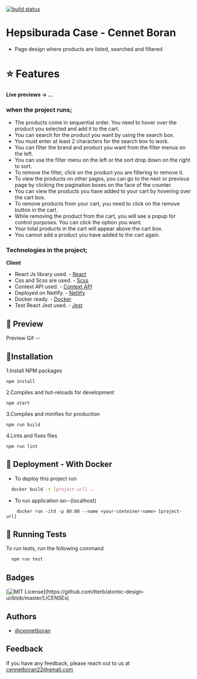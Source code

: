 [![build status](https://circleci.com/gh/patika-hepsiburada-react-bootcamp/hepsiburada-case-cennetboran.svg?style=svg)](https://circleci.com/gh/patika-hepsiburada-react-bootcamp/hepsiburada-case-cennetboran.svg?style=svg)

# Hepsiburada Case - Cennet Boran

- Page design where products are listed, searched and filtered

# ⭐ Features

#### Live previews -> ...

### when the project runs;

- The products come in sequential order.
  You need to hover over the product you selected and add it to the cart.
- You can search for the product you want by using the search box.
- You must enter at least 2 characters for the search box to work.
- You can filter the brand and product you want from the filter menus on the left.
- You can use the filter menu on the left or the sort drop down on the right to sort.
- To remove the filter, click on the product you are filtering to remove it.
- To view the products on other pages, you can go to the next or previous page
  by clicking the pagination boxes on the face of the counter.
- You can view the products you have added to your cart by hovering over the cart box.
- To remove products from your cart, you need to click on the remove button in the cart.
- While removing the product from the cart, you will see a popup for control purposes. You can click the option you want.
- Your total products in the cart will appear above the cart box.
- You cannot add a product you have added to the cart again.

### Technologies in the project;

**Client**

- React Js library used. - [React](https://tr.reactjs.org/)
- Css and Scss are used. - [Scss](https://sass-lang.com/documentation)
- Context API used. - [Context API](https://tr.reactjs.org/docs/context.html)
- Deployed on Netlify. - [Netlify](https://www.netlify.com/)
- Docker ready. - [Docker](https://docs.docker.com/engine/reference/builder/)
- Test React Jest used. - [Jest](https://jestjs.io/docs/tutorial-react)

## 🍄 Preview

Preview Gif --

## 📌Installation

1.Install NPM packages

```
npm install
```

2.Compiles and hot-reloads for development

```
npm start
```

3.Compiles and minifies for production

```
npm run build
```

4.Lints and fixes files

```
npm run lint
```

## 🐳 Deployment - With Docker

- To deploy this project run

```bash
  docker build -t [project-url] .
```

- To run application on--(localhost)

```
    docker run -itd -p 80:80 --name <your-conteiner-name> [project-url]
```

## 📎 Running Tests

To run tests, run the following command

```bash
  npm run test
```

## Badges

[![MIT License](https://img.shields.io/apm/l/atomic-design-ui.svg?)](https://github.com/tterb/atomic-design-ui/blob/master/LICENSEs)

## Authors

- [@cennetboran](https://github.com/cennetboran)

## Feedback

If you have any feedback, please reach out to us at cennetboran22@gmail.com
